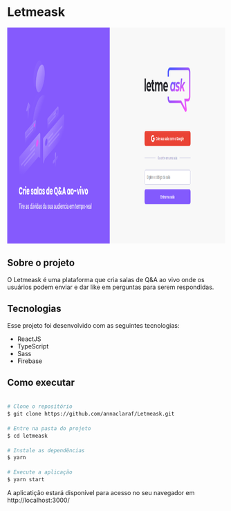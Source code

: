 # Letmeask

<img height=500 src="./.github/Letmeask.png">

## Sobre o projeto 

O Letmeask é uma plataforma que cria salas de Q&A ao vivo onde os usuários podem enviar e dar like em perguntas para serem respondidas.

## Tecnologias

Esse projeto foi desenvolvido com as seguintes tecnologias:

- ReactJS
- TypeScript
- Sass
- Firebase

## Como executar

```bash

# Clone o repositório
$ git clone https://github.com/annaclaraf/Letmeask.git

# Entre na pasta do projeto
$ cd letmeask

# Instale as dependências
$ yarn 

# Execute a aplicação
$ yarn start

```

A aplicatição estará disponível para acesso no seu navegador em http://localhost:3000/